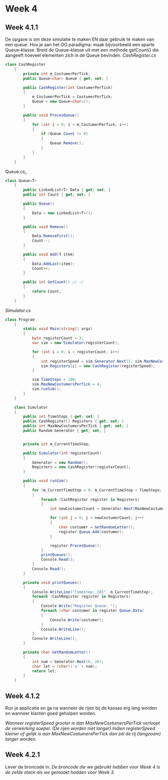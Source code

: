 # Week 4
## Week 4.1.1
De opgave is om deze simulatie te maken EN daar gebruik te maken 
van een queue. Hou je aan het OO paradigma: maak bijvoorbeeld een 
aparte Queue–klasse. Breid de Queue–klasse uit met een methode 
getCount() die aangeeft hoeveel elementen zich in de Queue 
bevinden.
_CashRegister.cs_
```C#
class CashRegister
    {
        private int m_CostumerPerTick;
        public Queue<char> Queue { get; set; }

        public CashRegister(int CostumerPerTick)
        {
            m_CostumerPerTick = CostumerPerTick;
            Queue = new Queue<char>();
        }

        public void ProcesQueue()
        {
            for (int i = 0; i < m_CostumerPerTick; i++)
            {
                if (Queue.Count != 0)
                {
                    Queue.Remove();
                }
            }
        }
    }
```

Queue.cs_
```C#
class Queue<T>
    {
        public LinkedList<T> Data { get; set; }
        public int Count { get; set; }

        public Queue()
        {
            Data = new LinkedList<T>();
        }

        public void Remove()
        {
            Data.RemoveFirst();
            Count--;
        }

        public void Add(T item)
        {
            Data.AddLast(item);
            Count++;
        }

        public int GetCount() // :/
        {
            return Count; 
        }
    }
```

_Simulator.cs_
```C#
class Program
    {
        static void Main(string[] args)
        {
            byte registerCount = 3;
            var sim = new Simulator(registerCount);

            for (int i = 0; i < registerCount; i++)
            {
                int registerSpeed = sim.Generator.Next(1, sim.MaxNewCostumersPerTick + 1);
                sim.Registers[i] = new CashRegister(registerSpeed);
            }

            sim.TimeSteps = 100;
            sim.MaxNewCostumersPerTick = 4;
            sim.runSim();
        }
    }

    class Simulator
    {
        public int TimeSteps { get; set; }
        public CashRegister[] Registers { get; set; }
        public int MaxNewCostumersPerTick { get; set; }
        public Random Generator { get; set; }


        private int m_CurrentTimeStep;

        public Simulator(int registerCount)
        {
            Generator = new Random();
            Registers = new CashRegister[registerCount];
        }

        public void runSim()
        {
            for (m_CurrentTimeStep = 0; m_CurrentTimeStep < TimeSteps; m_CurrentTimeStep++)
            {
                foreach (CashRegister register in Registers)
                {
                    int newCostumerCount = Generator.Next(MaxNewCostumersPerTick);

                    for (int j = 0; j < newCostumerCount; j++)
                    {
                        char costumer = GetRandomLetter();
                        register.Queue.Add(costumer);
                    }

                    register.ProcesQueue();
                }
                printQueues();
                Console.Read();
            }
            Console.Read();
        }

        private void printQueues()
        {
            Console.WriteLine("Timestep: {0}", m_CurrentTimeStep);
            foreach (CashRegister register in Registers)
            {
                Console.Write("Register Queue: ");
                foreach (char costumer in register.Queue.Data)
                {
                    Console.Write(costumer);
                }
                Console.WriteLine();
            }
            Console.WriteLine();
        }

        private char GetRandomLetter()
        {
            int num = Generator.Next(0, 26);
            char let = (char)('a' + num);
            return let;
        }
    }
```

## Week 4.1.2
Run je applicatie en ga na wanneer de rijen bij de kassas erg lang 
worden en wanneer klanten goed geholpen worden.

_Wanneer registerSpeed grooter is dan MaxNewCostumersPerTick verloopt de verwerking soepel. (De rijen worden niet langer)
Indien registerSpeed kleiner of gelijk is aan MaxNewCostumersPerTick dan zal de rij (langzaam) langer worden._

## Week 4.2.1
Lever de broncode in.
_De broncode die we gebruikt hebben voor Week 4 is de zelde stack als we gemaakt hadden voor Week 3._
